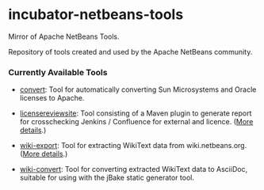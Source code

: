 # incubator-netbeans-tools
Mirror of Apache NetBeans Tools.

Repository of tools created and used by the Apache NetBeans community.

### Currently Available Tools

   * [convert](https://github.com/apache/incubator-netbeans-tools/tree/master/convert): Tool for automatically converting Sun Microsystems and Oracle licenses to Apache.
   
   * [licensereviewsite](https://github.com/apache/incubator-netbeans-tools/tree/master/licensereviewsite): Tool consisting of a Maven plugin to generate report for crosschecking Jenkins / Confluence for external and licence. ([More details](https://github.com/apache/incubator-netbeans-tools/pull/2).)

   * [wiki-export](https://github.com/apache/incubator-netbeans-tools/tree/master/wiki-export): Tool for extracting WikiText data from wiki.netbeans.org. ([More details](https://github.com/apache/incubator-netbeans-tools/pull/4).)

   * [wiki-convert](https://github.com/apache/incubator-netbeans-tools/tree/master/wiki-convert): Tool for converting extracted WikiText data to AsciiDoc, suitable for using with the jBake static generator tool.

